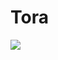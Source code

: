 # Tora

![](https://camo.githubusercontent.com/24a97750338aefb91924f3126825b023a7c88dd3/687474703a2f2f696d672e6b756d692e636e2f70686f746f2f32642f33662f35372f326433663537353536373864376264622e6a70673f743d33)
